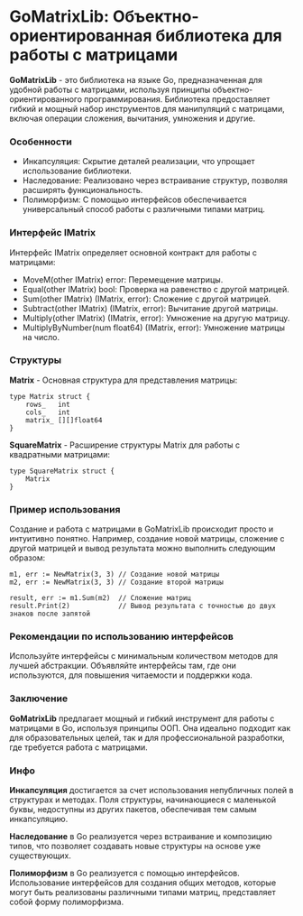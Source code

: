 # GoMatrixLib: Объектно-ориентированная библиотека для работы с матрицами

<b>GoMatrixLib</b> - это библиотека на языке Go, предназначенная для удобной работы с матрицами, используя принципы объектно-ориентированного программирования. Библиотека предоставляет гибкий и мощный набор инструментов для манипуляций с матрицами, включая операции сложения, вычитания, умножения и другие.

### Особенности

- Инкапсуляция: Скрытие деталей реализации, что упрощает использование библиотеки.
- Наследование: Реализовано через встраивание структур, позволяя расширять функциональность.
- Полиморфизм: С помощью интерфейсов обеспечивается универсальный способ работы с различными типами матриц.


### Интерфейс IMatrix

Интерфейс IMatrix определяет основной контракт для работы с матрицами:

- MoveM(other IMatrix) error: Перемещение матрицы.
- Equal(other IMatrix) bool: Проверка на равенство с другой матрицей.
- Sum(other IMatrix) (IMatrix, error): Сложение с другой матрицей.
- Subtract(other IMatrix) (IMatrix, error): Вычитание другой матрицы.
- Multiply(other IMatrix) (IMatrix, error): Умножение на другую матрицу.
- MultiplyByNumber(num float64) (IMatrix, error): Умножение матрицы на число.


### Структуры

<b>Matrix</b> - Основная структура для представления матрицы:

```
type Matrix struct {
    rows_   int
    cols_   int
    matrix_ [][]float64
}
```

<b>SquareMatrix</b> - Расширение структуры Matrix для работы с квадратными матрицами:

```
type SquareMatrix struct {
    Matrix
}
```

### Пример использования

Создание и работа с матрицами в GoMatrixLib происходит просто и интуитивно понятно. Например, создание новой матрицы, сложение с другой матрицей и вывод результата можно выполнить следующим образом:

```
m1, err := NewMatrix(3, 3) // Создание новой матрицы
m2, err := NewMatrix(3, 3) // Создание второй матрицы

result, err := m1.Sum(m2)  // Сложение матриц
result.Print(2)            // Вывод результата с точностью до двух знаков после запятой
```

### Рекомендации по использованию интерфейсов

Используйте интерфейсы с минимальным количеством методов для лучшей абстракции.
Объявляйте интерфейсы там, где они используются, для повышения читаемости и поддержки кода.


### Заключение

<b>GoMatrixLib</b> предлагает мощный и гибкий инструмент для работы с матрицами в Go, используя принципы ООП. Она идеально подходит как для образовательных целей, так и для профессиональной разработки, где требуется работа с матрицами.




### Инфо
<b>Инкапсуляция</b> достигается за счет использования непубличных полей в структурах и методах. Поля структуры, начинающиеся с маленькой буквы, недоступны из других пакетов, обеспечивая тем самым инкапсуляцию.

<b>Наследование</b> в Go реализуется через встраивание и композицию типов, что позволяет создавать новые структуры на основе уже существующих.

<b>Полиморфизм</b> в Go реализуется с помощью интерфейсов. Использование интерфейсов для создания общих методов, которые могут быть реализованы различными типами матриц, представляет собой форму полиморфизма.



